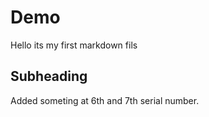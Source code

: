 # Demo

Hello its my first markdown fils

## Subheading

Added someting at 6th and 7th serial number.
